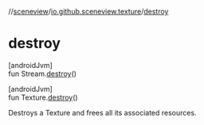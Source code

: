//[sceneview](../../index.md)/[io.github.sceneview.texture](index.md)/[destroy](destroy.md)

# destroy

[androidJvm]\
fun Stream.[destroy](destroy.md)()

[androidJvm]\
fun Texture.[destroy](destroy.md)()

Destroys a Texture and frees all its associated resources.
